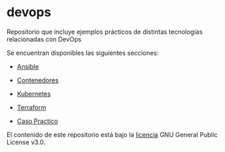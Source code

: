 # devops
Repositorio que incluye ejemplos prácticos de distintas tecnologías relacionadas con DevOps

Se encuentran disponibles las siguientes secciones:

* [Ansible](ansible/)

* [Contenedores](contenedores/)

* [Kubernetes](kubernetes/)

* [Terraform](terraform/)

* [Caso Practico](caso_practico/)

El contenido de este repositorio está bajo la [licencia](license) GNU General Public License v3.0.
